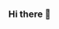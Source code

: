 ### Hi there 👋

<!--
**arvinbanzuela-tip/arvinbanzuela-tip** is a ✨ _special_ ✨ repository because its `README.md` (this file) appears on your GitHub profile.

BANZUELA, ARVIN ANDREW L.
3RD YEAR - CPE
Playing Guitar , Computer games , Basketball
qaalbanzuela@tip.edu.ph
Intel Core i3 6100u , Nvidia 940mx gpu , 1 Tb HDD 240 Gb SSD
